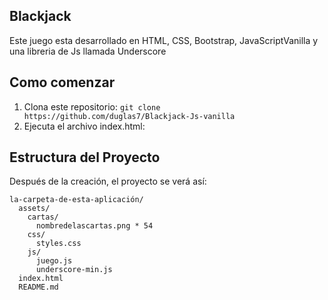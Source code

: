 ## Blackjack 
Este juego esta desarrollado en HTML, CSS, Bootstrap, JavaScriptVanilla y una libreria de Js llamada Underscore

## Como comenzar
1. Clona este repositorio:
    ```git clone https://github.com/duglas7/Blackjack-Js-vanilla``` 
2. Ejecuta el archivo index.html:

## Estructura del Proyecto
Después de la creación, el proyecto se verá así:
```
la-carpeta-de-esta-aplicación/
  assets/
    cartas/
      nombredelascartas.png * 54
    css/
      styles.css
    js/
      juego.js
      underscore-min.js
  index.html
  README.md  
```
